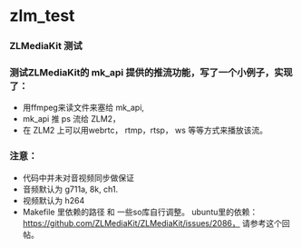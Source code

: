 # zlm_test
### ZLMediaKit 测试

### 测试ZLMediaKit的 mk_api 提供的推流功能，写了一个小例子，实现了：  
  * 用ffmpeg来读文件来塞给 mk_api, 
  * mk_api 推 ps 流给 ZLM2， 
  * 在 ZLM2 上可以用webrtc， rtmp，rtsp， ws 等等方式来播放该流。
  
### 注意：
  * 代码中并未对音视频同步做保证
  * 音频默认为 g711a, 8k, ch1.
  * 视频默认为 h264
  * Makefile 里依赖的路径 和 一些so库自行调整。
  ubuntu里的依赖：https://github.com/ZLMediaKit/ZLMediaKit/issues/2086， 请参考这个回帖。
  

